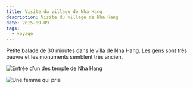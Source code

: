 ```yaml
---
title: Visite du village de Nha Hang
description: Visite du village de Nha Hang
date: 2015-09-09
tags:
  - voyage
---
```


Petite balade de 30 minutes dans le villa de Nha Hang. Les gens sont très pauvre et les monuments semblent très ancien.

![Entrée d’un des temple de Nha Hang](/img/jpg/tmp_6568-img_20150909_1654181556663462.jpg "Entrée d’un des temple de Nha Hang")

![Une femme qui prie](/img/jpg/tmp_6568-img_20150909_170930574858967.jpg "Une femme qui prie")